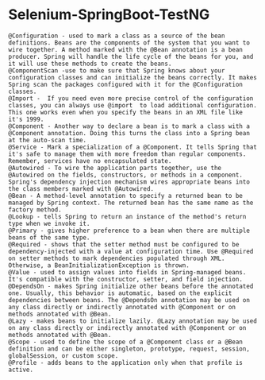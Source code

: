 # Selenium-SpringBoot-TestNG
    @Configuration - used to mark a class as a source of the bean definitions. Beans are the components of the system that you want to wire together. A method marked with the @Bean annotation is a bean producer. Spring will handle the life cycle of the beans for you, and it will use these methods to create the beans.
    @ComponentScan -use to make sure that Spring knows about your configuration classes and can initialize the beans correctly. It makes Spring scan the packages configured with it for the @Configuration classes.
    @Import -  If you need even more precise control of the configuration classes, you can always use @import  to load additional configuration. This one works even when you specify the beans in an XML file like it's 1999.
    @Component - Another way to declare a bean is to mark a class with a @Component annotation. Doing this turns the class into a Spring bean at the auto-scan time.
    @Service - Mark a specialization of a @Component. It tells Spring that it's safe to manage them with more freedom than regular components. Remember, services have no encapsulated state.
    @Autowired - To wire the application parts together, use the @Autowired on the fields, constructors, or methods in a component. Spring's dependency injection mechanism wires appropriate beans into the class members marked with @Autowired.
    @Bean - A method-level annotation to specify a returned bean to be managed by Spring context. The returned bean has the same name as the factory method.
    @Lookup - tells Spring to return an instance of the method's return type when we invoke it.
    @Primary - gives higher preference to a bean when there are multiple beans of the same type.
    @Required - shows that the setter method must be configured to be dependency-injected with a value at configuration time. Use @Required on setter methods to mark dependencies populated through XML. Otherwise, a BeanInitializationException is thrown.
    @Value - used to assign values into fields in Spring-managed beans. It's compatible with the constructor, setter, and field injection.
    @DependsOn - makes Spring initialize other beans before the annotated one. Usually, this behavior is automatic, based on the explicit dependencies between beans. The @DependsOn annotation may be used on any class directly or indirectly annotated with @Component or on methods annotated with @Bean.
    @Lazy - makes beans to initialize lazily. @Lazy annotation may be used on any class directly or indirectly annotated with @Component or on methods annotated with @Bean.
    @Scope - used to define the scope of a @Component class or a @Bean definition and can be either singleton, prototype, request, session, globalSession, or custom scope.
    @Profile - adds beans to the application only when that profile is active.

